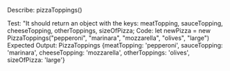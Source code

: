Describe: pizzaToppings()

Test: "It should return an object with the keys: meatTopping, sauceTopping, cheeseTopping, otherToppings, sizeOfPizza;
Code: let newPizza = new PizzaToppings("pepperoni", "marinara", "mozzarella", "olives", "large")
Expected Output: PizzaToppings {meatTopping: 'pepperoni', sauceTopping: 'marinara', cheeseTopping: 'mozzarella', otherToppings: 'olives', sizeOfPizza: 'large'}
